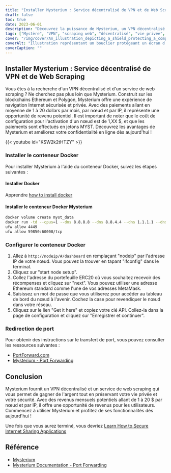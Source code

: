 ```yaml
---
title: "Installer Mysterium : Service décentralisé de VPN et de Web Scraping"
draft: false
toc: true
date: 2023-06-01
description: "Découvrez la puissance de Mysterium, un VPN décentralisé et un service de web scraping construit sur la technologie blockchain, offrant une navigation sécurisée et des opportunités de revenus."
tags: ["Mystère", "VPN", "scraping web", "décentralisé", "vie privée", "sécurité", "blockchain", "Ethereum", "Polygone", "navigation sur internet", "opportunité de revenus", "Docker", "configuration", "transfert de port", "VPN décentralisé", "service de scraping web", "navigation sécurisée", "revenus", "technologie de la chaîne de blocs (blockchain)", "vie privée en ligne", "Conteneur Docker", "configuration du nœud", "Adresse IP", "Portefeuille ERC20", "Adresse MetaMask", "Clé API", "instructions de transfert de port", "PortForward.com", "Documentation sur Mysterium"]
cover: "/img/cover/An_illustration_depicting_a_shield_protecting_a_computer.png"
coverAlt: "Illustration représentant un bouclier protégeant un écran d'ordinateur, symbolisant l'amélioration de la confidentialité et de la sécurité en ligne."
coverCaption: ""
---
```


## Installer Mysterium : Service décentralisé de VPN et de Web Scraping

Vous êtes à la recherche d'un VPN décentralisé et d'un service de web scraping ? Ne cherchez pas plus loin que Mysterium. Construit sur les blockchains Ethereum et Polygon, Mysterium offre une expérience de navigation Internet sécurisée et privée. Avec des paiements allant en moyenne de 1 à 20 dollars par mois, par nœud et par IP, il représente une opportunité de revenu potentiel. Il est important de noter que le coût de configuration pour l'activation d'un nœud est de 1,XX $, et que les paiements sont effectués en jetons MYST. Découvrez les avantages de Mysterium et améliorez votre confidentialité en ligne dès aujourd'hui !

{{< youtube id="KSW2k2tHTZY" >}}

### Installer le conteneur Docker
Pour installer Mysterium à l'aide du conteneur Docker, suivez les étapes suivantes :

#### Installer Docker

Apprendre [how to install docker](https://simeononsecurity.com/other/creating-profitable-low-powered-crypto-miners/#installing-docker)

#### Installer le conteneur Docker Mysterium

```bash
docker volume create myst_data
docker run -td --cpus=1 --dns 8.8.8.8 --dns 8.8.4.4 --dns 1.1.1.1 --dns 1.0.0.1 --dns 9.9.9.9 --hostname myst --cap-add NET_ADMIN --network=host -p 4449:4449 -p 59850-60000:59850-60000 --name myst --device=/dev/net/tun  -v myst_data:/var/lib/mysterium-node mysteriumnetwork/myst:latest --udp.ports=59850:60000 service --agreed-terms-and-conditions
ufw allow 4449
ufw allow 59850:60000/tcp
```
### Configurer le conteneur Docker

1. Allez à `http://nodeip/#/dashboard` en remplaçant "nodeip" par l'adresse IP de votre nœud. Vous pouvez la trouver en tapant "ifconfig" dans le terminal.
2. Cliquez sur "start node setup".
3. Collez l'adresse du portefeuille ERC20 où vous souhaitez recevoir des récompenses et cliquez sur "next". Vous pouvez utiliser une adresse Ethereum standard comme l'une de vos adresses MetaMask.
4. Saisissez un mot de passe que vous utiliserez pour accéder au tableau de bord du nœud à l'avenir. Cochez la case pour revendiquer le nœud dans votre réseau.
5. Cliquez sur le lien "Get it here" et copiez votre clé API. Collez-la dans la page de configuration et cliquez sur "Enregistrer et continuer".

### Redirection de port

Pour obtenir des instructions sur le transfert de port, vous pouvez consulter les ressources suivantes :

- [PortForward.com](https://portforward.com/)
- [Mysterium - Port Forwarding](https://docs.mysterium.network/troubleshooting/port-forwarding)

## Conclusion

Mysterium fournit un VPN décentralisé et un service de web scraping qui vous permet de gagner de l'argent tout en préservant votre vie privée et votre sécurité. Avec des revenus mensuels potentiels allant de 1 à 20 $ par nœud et par IP, il offre une opportunité de revenus pour les utilisateurs. Commencez à utiliser Mysterium et profitez de ses fonctionnalités dès aujourd'hui !

Une fois que vous aurez terminé, vous devriez [Learn How to Secure Internet Sharing Applications](https://simeononsecurity.com/other/how-to-secure-internet-sharing-applications/)

## Référence

- [Mysterium](https://www.mysterium.network/)
- [Mysterium Documentation - Port Forwarding](https://docs.mysterium.network/troubleshooting/port-forwarding)
